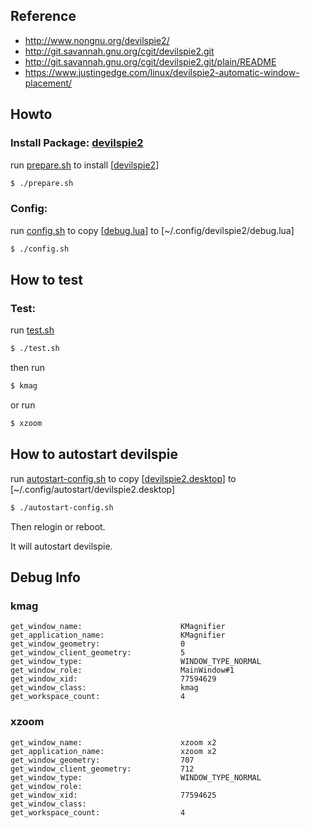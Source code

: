 
## Reference

* http://www.nongnu.org/devilspie2/
* http://git.savannah.gnu.org/cgit/devilspie2.git
* http://git.savannah.gnu.org/cgit/devilspie2.git/plain/README
* https://www.justingedge.com/linux/devilspie2-automatic-window-placement/


## Howto

### Install Package: [devilspie2](https://packages.ubuntu.com/bionic/devilspie2)

run [prepare.sh](prepare.sh) to install [[devilspie2](https://packages.ubuntu.com/bionic/devilspie2)]

``` sh
$ ./prepare.sh
```

### Config:

run [config.sh](config.sh) to copy [[debug.lua](debug.lua)] to [~/.config/devilspie2/debug.lua]

``` sh
$ ./config.sh
```


## How to test

### Test:

run [test.sh](test.sh)

``` sh
$ ./test.sh
```

then run

``` sh
$ kmag
```

or run

``` sh
$ xzoom
```

## How to autostart devilspie

run [autostart-config.sh](autostart-config.sh) to copy [[devilspie2.desktop](devilspie2.desktop)] to [~/.config/autostart/devilspie2.desktop]

``` sh
$ ./autostart-config.sh
```

Then relogin or reboot.

It will autostart devilspie.

## Debug Info

### kmag

```
get_window_name:                      KMagnifier
get_application_name:                 KMagnifier
get_window_geometry:                  0
get_window_client_geometry:           5
get_window_type:                      WINDOW_TYPE_NORMAL
get_window_role:                      MainWindow#1
get_window_xid:                       77594629
get_window_class:                     kmag
get_workspace_count:                  4
```

### xzoom

```
get_window_name:                      xzoom x2
get_application_name:                 xzoom x2
get_window_geometry:                  707
get_window_client_geometry:           712
get_window_type:                      WINDOW_TYPE_NORMAL
get_window_role:                      
get_window_xid:                       77594625
get_window_class:                     
get_workspace_count:                  4
```

